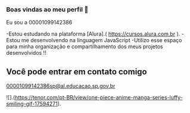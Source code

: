 ### Boas vindas ao meu perfil 🖤

Eu sou a 00001099142386 

-Estou estudando na plataforma [Alura].( https://cursos.alura.com.br ).
-Estou me desenvolvendo na linguagem JavaScript
-Utilizo esse espaço para minha organização e compartilhamento dos meus projetos desenvolvidos !!




## Você pode entrar em contato comigo 

00001099142386sp@al.educacao.sp.gov.br



![].(https://tenor.com/pt-BR/view/one-piece-anime-manga-series-luffy-smiling-gif-17594271).
 
